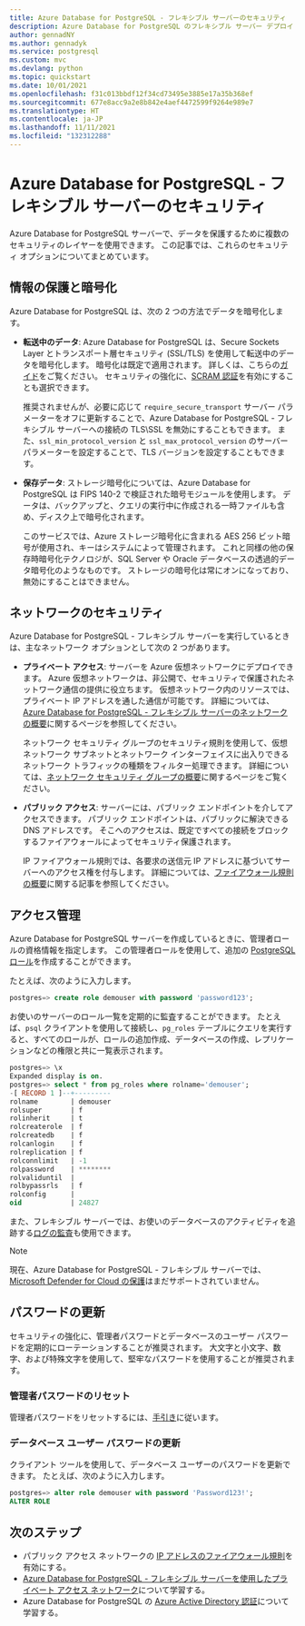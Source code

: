 ```yaml
---
title: Azure Database for PostgreSQL - フレキシブル サーバーのセキュリティ
description: Azure Database for PostgreSQL のフレキシブル サーバー デプロイ オプションのセキュリティについて確認してください。
author: gennadNY
ms.author: gennadyk
ms.service: postgresql
ms.custom: mvc
ms.devlang: python
ms.topic: quickstart
ms.date: 10/01/2021
ms.openlocfilehash: f31c013bbdf12f34cd73495e3885e17a35b368ef
ms.sourcegitcommit: 677e8acc9a2e8b842e4aef4472599f9264e989e7
ms.translationtype: HT
ms.contentlocale: ja-JP
ms.lasthandoff: 11/11/2021
ms.locfileid: "132312288"
---
```

# <a name="security-in-azure-database-for-postgresql---flexible-server"></a>Azure Database for PostgreSQL - フレキシブル サーバーのセキュリティ

Azure Database for PostgreSQL サーバーで、データを保護するために複数のセキュリティのレイヤーを使用できます。 この記事では、これらのセキュリティ オプションについてまとめています。

## <a name="information-protection-and-encryption"></a>情報の保護と暗号化

Azure Database for PostgreSQL は、次の 2 つの方法でデータを暗号化します。

- **転送中のデータ**: Azure Database for PostgreSQL は、Secure Sockets Layer とトランスポート層セキュリティ (SSL/TLS) を使用して転送中のデータを暗号化します。 暗号化は既定で適用されます。 詳しくは、こちらの[ガイド](how-to-connect-tls-ssl.md)をご覧ください。 セキュリティの強化に、[SCRAM 認証](how-to-connect-scram.md)を有効にすることも選択できます。

   推奨されませんが、必要に応じて `require_secure_transport` サーバー パラメーターをオフに更新することで、Azure Database for PostgreSQL - フレキシブル サーバーへの接続の TLS\SSL を無効にすることもできます。 また、`ssl_min_protocol_version` と `ssl_max_protocol_version` のサーバー パラメーターを設定することで、TLS バージョンを設定することもできます。


- **保存データ**: ストレージ暗号化については、Azure Database for PostgreSQL は FIPS 140-2 で検証された暗号モジュールを使用します。 データは、バックアップと、クエリの実行中に作成される一時ファイルも含め、ディスク上で暗号化されます。 

  このサービスでは、Azure ストレージ暗号化に含まれる AES 256 ビット暗号が使用され、キーはシステムによって管理されます。 これと同様の他の保存時暗号化テクノロジが、SQL Server や Oracle データベースの透過的データ暗号化のようなものです。 ストレージの暗号化は常にオンになっており、無効にすることはできません。


## <a name="network-security"></a>ネットワークのセキュリティ

Azure Database for PostgreSQL - フレキシブル サーバーを実行しているときは、主なネットワーク オプションとして次の 2 つがあります。

- **プライベート アクセス**: サーバーを Azure 仮想ネットワークにデプロイできます。 Azure 仮想ネットワークは、非公開で、セキュリティで保護されたネットワーク通信の提供に役立ちます。 仮想ネットワーク内のリソースでは、プライベート IP アドレスを通した通信が可能です。 詳細については、[Azure Database for PostgreSQL - フレキシブル サーバーのネットワークの概要](concepts-networking.md)に関するページを参照してください。

  ネットワーク セキュリティ グループのセキュリティ規則を使用して、仮想ネットワーク サブネットとネットワーク インターフェイスに出入りできるネットワーク トラフィックの種類をフィルター処理できます。 詳細については、[ネットワーク セキュリティ グループの概要](../../virtual-network/network-security-groups-overview.md)に関するページをご覧ください。

- **パブリック アクセス**: サーバーには、パブリック エンドポイントを介してアクセスできます。 パブリック エンドポイントは、パブリックに解決できる DNS アドレスです。 そこへのアクセスは、既定ですべての接続をブロックするファイアウォールによってセキュリティ保護されます。 

  IP ファイアウォール規則では、各要求の送信元 IP アドレスに基づいてサーバーへのアクセス権を付与します。 詳細については、[ファイアウォール規則の概要](concepts-firewall-rules.md)に関する記事を参照してください。

## <a name="access-management"></a>アクセス管理

Azure Database for PostgreSQL サーバーを作成しているときに、管理者ロールの資格情報を指定します。 この管理者ロールを使用して、追加の [PostgreSQL ロール](https://www.postgresql.org/docs/current/user-manag.html)を作成することができます。

たとえば、次のように入力します。

```SQL
postgres=> create role demouser with password 'password123';
```

お使いのサーバーのロール一覧を定期的に監査することができます。 たとえば、`psql` クライアントを使用して接続し、`pg_roles` テーブルにクエリを実行すると、すべてのロールが、ロールの追加作成、データベースの作成、レプリケーションなどの権限と共に一覧表示されます。 

```SQL
postgres=> \x
Expanded display is on.
postgres=> select * from pg_roles where rolname='demouser';
-[ RECORD 1 ]--+---------
rolname        | demouser
rolsuper       | f
rolinherit     | t
rolcreaterole  | f
rolcreatedb    | f
rolcanlogin    | f
rolreplication | f
rolconnlimit   | -1
rolpassword    | ********
rolvaliduntil  |
rolbypassrls   | f
rolconfig      |
oid            | 24827

```

また、フレキシブル サーバーでは、お使いのデータベースのアクティビティを追跡する[ログの監査](concepts-audit.md)も使用できます。 

> [!NOTE]
> 現在、Azure Database for PostgreSQL - フレキシブル サーバーでは、[Microsoft Defender for Cloud の保護](../../security-center/azure-defender.md)はまだサポートされていません。 

## <a name="updating-passwords"></a>パスワードの更新

セキュリティの強化に、管理者パスワードとデータベースのユーザー パスワードを定期的にローテーションすることが推奨されます。 大文字と小文字、数字、および特殊文字を使用して、堅牢なパスワードを使用することが推奨されます。

### <a name="reset-administrator-password"></a>管理者パスワードのリセット

管理者パスワードをリセットするには、[手引き](./how-to-manage-server-portal.md#reset-admin-password)に従います。

### <a name="update-database-user-password"></a>データベース ユーザー パスワードの更新

クライアント ツールを使用して、データベース ユーザーのパスワードを更新できます。 たとえば、次のように入力します。
```SQL
postgres=> alter role demouser with password 'Password123!';
ALTER ROLE
```
## <a name="next-steps"></a>次のステップ
- パブリック アクセス ネットワークの [IP アドレスのファイアウォール規則](concepts-firewall-rules.md)を有効にする。
- [Azure Database for PostgreSQL - フレキシブル サーバーを使用したプライベート アクセス ネットワーク](concepts-networking.md)について学習する。
- Azure Database for PostgreSQL の [Azure Active Directory 認証](../concepts-aad-authentication.md)について学習する。
